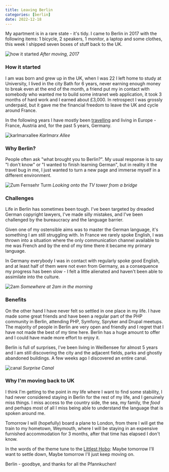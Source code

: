 ```yaml
--- 
title: Leaving Berlin
categories: [berlin]
date: 2022-12-18
---
```


My apartment is in a rare state - it's tidy. I came to Berlin in 2017 with the
following items: 1 bicycle, 2 speakers, 1 monitor, a laptop and some
clothes, this week I shipped seven boxes of stuff back to the UK.

![how it started](/images/2022-12-18/5.jpg)
*After moving, 2017*

### How it started

I am was born and grew up in the UK, when I was 22 I left home to study at
University, I lived in the city Bath for 6 years, never earning enough money
to break even at the end of the month, a friend put my in contact with
somebody who wanted me to build some intranet web application, it took 3 months of hard work
and I earned about £3,000. In retrospect I was grossly underpaid, but it gave
me the financial freedom to leave the UK and cycle around France.

In the following years I have mostly been [travelling](https://www.dantleech.com/touring/) and living in Europe - France,
Austria and, for the past 5 years, Germany.

![karlmarxallee](/images/2022-12-18/1.jpg)
*Karlmarx Allee*

### Why Berlin?

People often ask "what brought you to Berlin?". My usual response is to say "I
don't know" or "I wanted to finish learning German", but in reality it the
travel bug in me, I just wanted to turn a new page and immerse myself in a
different environment.

![Zum Fernsehr Turm](/images/2022-12-18/2.jpg)
*Looking onto the TV tower from a bridge*

### Challenges

Life in Berlin has sometimes been tough. I've been targeted by dreaded German
copyright lawyers, I've made silly mistakes, and I've been challenged by the
bureaucracy and the language barrier.

Given one of my ostensible aims was to master the German language, it's
something I am still struggling with. In France we rarely spoke English, I was
thrown into a situation where the only communication channel available to me
was French and by the end of my time there it became my primary language. 

In Germany everybody I was in contact with regularly spoke good English, and
at least half of them were not even from Germany, as a consequence my progress
has been slow - I felt a little alienated and haven't been able to
assimilate into the culture.

![2am](/images/2022-12-18/3.jpg)
*Somewhere at 2am in the morning*

### Benefits

On the other hand I have never felt so settled in one place in my life. I have
made some great friends and have been a regular part of the PHP community in
Berlin, attending PHP, Symfony, Spryker and Drupal meetups. The majority of
people in Berlin are very open and friendly and I regret that I have not made
the best of my time here. Berlin has a huge amount to offer and I could have
made more effort to enjoy it.

Berlin is full of surprises, I've been living in Weißensee for almost 5 years
and I am still discovering the city and the adjacent fields, parks and
ghostly abandoned buildings. A few weeks ago I discovered an entire canal.

![canal](/images/2022-12-18/4.jpg)
*Surprise Canal*

### Why I'm moving back to UK

I think I'm getting to the point in my life where I want to find some
stability, I had never considered staying in Berlin for the rest of my life,
and I genuinely miss things. I miss access to the country side, the sea, my
family, the _food_ and perhaps most of all I miss being able to understand the language
that is spoken around me.

Tomorrow I will (hopefully) board a plane to London, from there I will get the
train to my hometown, Weymouth, where I will be staying in an expensive
furnished accommodation for 3 months, after that time has elapsed I don't know.

In the words of the theme tune to the [Littlest Hobo](https://en.wikipedia.org/wiki/The_Littlest_Hobo): Maybe tomorrow I'll want to settle down,
Maybe tomorrow I'll just keep moving on.

Berlin - goodbye, and thanks for all the Pfannkuchen!

